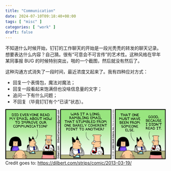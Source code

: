 ```yaml
---
title: "Communication"
date: 2024-07-10T09:18:40+08:00
tags: [ "misc" ]
categories: [ "work" ]
draft: false
---
```


不知道什么时候开始，钉钉的工作聊天的开始是一段光秃秃的转发的聊天记录。
想要表达什么内容？自己猜。很有“可意会不可言传”的艺术性。这种风格在早年
某同事报 BUG 的时候特别突出，啪的一个截图，然后就没有然后了。

这种沟通方式消失了一段时间，最近浓度又起来了。我有四种应对方式：

- 回复一个表情包，魔法对魔法；
- 回复一段看起来饱满但也没啥信息量的文字；
- 追问一下有什么问题；
- 不回复（毕竟钉钉有个“已读”状态）。

![沟通](/media/7778489_orig.gif)
Credit goes to: https://dilbert.com/strips/comic/2013-03-19/
